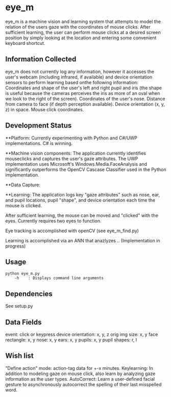 # eye_m

eye_m is a machine vision and learning system that attempts to model the relation of the users gaze with the coordinates of mouse clicks. After sufficient learning, the user can perform mouse clicks at a desired screen position by simply looking at the location and entering some convenient keyboard shortcut.

## Information Collected

eye_m does not currently log any information, however it accesses the user's webcam (including infrared, if available) and device orientation sensors to perform learning based onthe following information:  
Coordinates and shape of the user's left and right pupil and iris (the shape is useful because the cameras perceives the iris as more of an oval when we look to the right of the screen).
Coordinates of the user's nose.
Distance from camera to face (if depth perception available).
Device orientation (x, y, z) in space.
Mouse click coordinates.

## Development Status

**Platform: Currently experimenting with Python and C#/UWP implementations. C# is winning.
  
**Machine vision components:
The application currently identifies mouseclicks and captures the user's gaze attributes. The UWP implementation uses Microsoft's Windows.Media.FaceAnalysis and significantly outperforms the OpenCV Cascase Classifier used in the Python implementation.

**Data Capture: 
  
**Learning:
The application logs key "gaze attributes" such as nose, ear, and pupil locations, pupil "shape", and device orientation each time the mouse is clicked.
  
After sufficient learning, the mouse can be moved and "clicked" with the eyes.
Currently requires two eyes to function.

Eye tracking is accomplished with openCV (see eye_m_find.py)

Learning is accomplished via an ANN that anazlyzes ..
    (Implementation in progress)


## Usage

    python eye_m.py
        -h    : Displays command line arguments

## Dependencies

See setup.py


## Data Fields

event: click or keypress
device orientation: x, y, z
orig img size: x, y
face rectangle: x, y
nose: x, y
ears: x, y
pupils: x, y
pupil shapes: r, l

## Wish list

"Define action" mode: action-tag data for +-x minutes.
Keylearning: In addition to modeling gaze on mouse click, also learn by analyzing gaze information as the user types.
AutoCorrect: Learn a user-defined facial gesture to asynchronously autocorrect the spelling of their last misspelled word.
